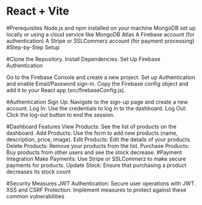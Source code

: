 # React + Vite

#Prerequisites
Node.js and npm installed on your machine
MongoDB set up locally or using a cloud service like MongoDB Atlas
A Firebase account (for authentication)
A Stripe or SSLCommerz account (for payment processing)
#Step-by-Step Setup

#Clone the Repository. Install Dependencies. Set Up Firebase Authentication

Go to the Firebase Console and create a new project.
Set up Authentication and enable Email/Password sign-in.
Copy the Firebase config object and add it to your React app (src/firebaseConfig.js).

#Authentication
Sign Up: Navigate to the sign-up page and create a new account.
Log In: Use the credentials to log in to the dashboard.
Log Out: Click the log-out button to end the session.

#Dashboard Features
View Products: See the list of products on the dashboard.
Add Products: Use the form to add new products (name, description, price, image).
Edit Products: Edit the details of your products.
Delete Products: Remove your products from the list.
Purchase Products: Buy products from other users and see the stock decrease.
#Payment Integration
Make Payments: Use Stripe or SSLCommerz to make secure payments for products.
Update Stock: Ensure that purchasing a product decreases its stock count

#Security Measures
JWT Authentication: Secure user operations with JWT.
XSS and CSRF Protection: Implement measures to protect against these common vulnerabilities
